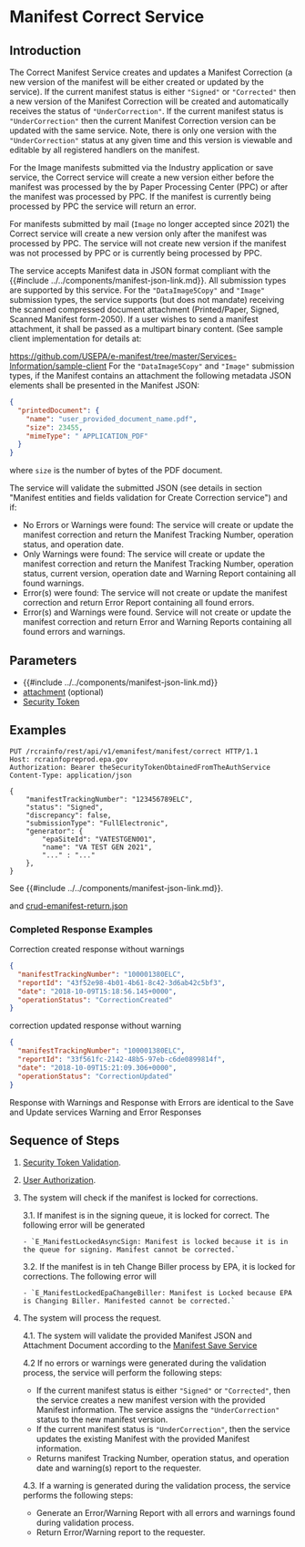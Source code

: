 # Manifest Correct Service

## Introduction

The Correct Manifest Service creates and updates a Manifest Correction (a new version of the manifest will be either
created or updated by the service). If the current manifest status is either `"Signed"` or `"Corrected"` then a new
version of the Manifest Correction will be created and automatically receives the status of `"UnderCorrection"`. If the
current manifest status is `"UnderCorrection"` then the current Manifest Correction version can be updated with the same
service. Note, there is only one version with the `"UnderCorrection"` status at any given time and this version is
viewable and editable by all registered handlers on the manifest.

For the Image manifests submitted via the Industry application or save service, the Correct service will create a new
version either before the manifest was processed by the by Paper Processing Center (PPC) or after the manifest was
processed by PPC. If the manifest is currently being processed by PPC the service will return an error.

For manifests submitted by mail (`Image` no longer accepted since 2021) the Correct service will create a new version
only after the manifest was processed by PPC. The service will not create new version if the manifest was not processed
by PPC or is currently being processed by PPC.

The service accepts Manifest data in JSON format compliant with the {{#include ../../components/manifest-json-link.md}}.
All submission types are supported by this service. For the `"DataImage5Copy"` and `"Image"` submission types, the
service supports (but does not mandate) receiving the scanned compressed document attachment (Printed/Paper, Signed,
Scanned Manifest form-2050). If a user wishes to send a manifest attachment, it shall be passed as a multipart binary
content. (See sample client implementation for details at:

https://github.com/USEPA/e-manifest/tree/master/Services-Information/sample-client For the `"DataImage5Copy"`
and `"Image"` submission types, if the Manifest contains an attachment the following metadata JSON elements shall be
presented in the Manifest JSON:

```json
{
  "printedDocument": {
    "name": "user_provided_document_name.pdf",
    "size": 23455,
    "mimeType": " APPLICATION_PDF"
  }
}
```

where `size` is the number of bytes of the PDF document.

The service will validate the submitted JSON (see details in section "Manifest entities and fields
validation for Create Correction service") and if:

- No Errors or Warnings were found: The service will create or update the manifest correction
  and return the Manifest Tracking Number, operation status, and operation date.
- Only Warnings were found: The service will create or update the manifest correction and
  return the Manifest Tracking Number, operation status, current version, operation date and
  Warning Report containing all found warnings.
- Error(s) were found: The service will not create or update the manifest correction and
  return Error Report containing all found errors.
- Error(s) and Warnings were found. Service will not create or update the manifest correction
  and return Error and Warning Reports containing all found errors and warnings.

## Parameters

- {{#include ../../components/manifest-json-link.md}}
- [attachment](./manifest-attachments.md) (optional)
- [Security Token](../authentication.md#security-tokens)

## Examples

```http
PUT /rcrainfo/rest/api/v1/emanifest/manifest/correct HTTP/1.1
Host: rcrainfopreprod.epa.gov
Authorization: Bearer theSecurityTokenObtainedFromTheAuthService
Content-Type: application/json

{
    "manifestTrackingNumber": "123456789ELC",
    "status": "Signed",
    "discrepancy": false,
    "submissionType": "FullElectronic",
    "generator": {
        "epaSiteId": "VATESTGEN001",
        "name": "VA TEST GEN 2021",
        "..." : "..."
    },
}
```

See {{#include ../../components/manifest-json-link.md}}.

and [crud-emanifest-return.json](https://github.com/USEPA/e-manifest/blob/master/Services-Information/Schema/crud-emanifest-return.json)

### Completed Response Examples

Correction created response without warnings

```json
{
  "manifestTrackingNumber": "100001380ELC",
  "reportId": "43f52e98-4b01-4b61-8c42-3d6ab42c5bf3",
  "date": "2018-10-09T15:18:56.145+0000",
  "operationStatus": "CorrectionCreated"
}
```

correction updated response without warning

```json
{
  "manifestTrackingNumber": "100001380ELC",
  "reportId": "33f561fc-2142-48b5-97eb-c6de0899814f",
  "date": "2018-10-09T15:21:09.306+0000",
  "operationStatus": "CorrectionUpdated"
}
```

Response with Warnings and Response with Errors are identical to the Save and Update
services Warning and Error Responses

## Sequence of Steps

1.  [Security Token Validation](../authentication.md#security-token-validation).
2.  [User Authorization](../authentication.md#user-authorization).
3.  The system will check if the manifest is locked for corrections.

    3.1. If manifest is in the signing queue, it is locked for correct. The following error will be generated

        - `E_ManifestLockedAsyncSign: Manifest is locked because it is in the queue for signing. Manifest cannot be corrected.`

    3.2. If the manifest is in teh Change Biller process by EPA, it is locked for corrections. The following error will

        - `E_ManifestLockedEpaChangeBiller: Manifest is Locked because EPA is Changing Biller. Manifested cannot be corrected.`

4.  The system will process the request.

    4.1. The system will validate the provided Manifest JSON and Attachment Document according to
    the [Manifest Save Service](./save.md)

    4.2 If no errors or warnings were generated during the validation process, the service will perform the following
    steps:

    - If the current manifest status is either `"Signed"` or `"Corrected"`, then the service creates a new manifest
      version with the provided Manifest information. The service assigns the `"UnderCorrection"` status to the new
      manifest version.
    - If the current manifest status is `"UnderCorrection"`, then the service updates the existing Manifest with the
      provided Manifest information.
    - Returns manifest Tracking Number, operation status, and operation date and warning(s) report to the requester.

    4.3. If a warning is generated during the validation process, the service performs the following steps:

    - Generate an Error/Warning Report with all errors and warnings found during validation process.
    - Return Error/Warning report to the requester.
